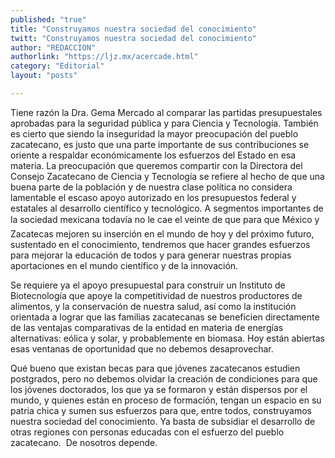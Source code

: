 ```yaml
---
published: "true"
title: "Construyamos nuestra sociedad del conocimiento"
twitt: "Construyamos nuestra sociedad del conocimiento"
author: "REDACCION"
authorlink: "https://ljz.mx/acercade.html"
category: "Editorial"
layout: "posts"

---
```



  Tiene razón la Dra. Gema Mercado al comparar las partidas presupuestales aprobadas para la seguridad pública y para Ciencia y Tecnología. También es cierto que siendo la inseguridad la mayor preocupación del pueblo zacatecano, es justo que una parte importante de sus contribuciones se oriente a respaldar económicamente los esfuerzos del Estado en esa materia. La preocupación que queremos compartir con la Directora del Consejo Zacatecano de Ciencia y Tecnología se refiere al hecho de que una buena parte de la población y de nuestra clase política no considera lamentable el escaso apoyo autorizado en los presupuestos federal y estatales al desarrollo científico y tecnológico. A segmentos importantes de la sociedad mexicana todavía no le cae el veinte de que para que México y Zacatecas mejoren su inserción en el mundo de hoy y del próximo futuro, sustentado en el conocimiento, tendremos que hacer grandes esfuerzos para mejorar la educación de todos y para generar nuestras propias aportaciones en el mundo científico y de la innovación.



  Se requiere ya el apoyo presupuestal para construir un Instituto de Biotecnología que apoye la competitividad de nuestros productores de alimentos, y la conservación de nuestra salud, así como la institución orientada a lograr que las familias zacatecanas se beneficien directamente de las ventajas comparativas de la entidad en materia de energías alternativas: eólica y solar, y probablemente en biomasa. Hoy están abiertas esas ventanas de oportunidad que no debemos desaprovechar.



  Qué bueno que existan becas para que jóvenes zacatecanos estudien postgrados, pero no debemos olvidar la creación de condiciones para que los jóvenes doctorados, los que ya se formaron y están dispersos por el mundo, y quienes están en proceso de formación, tengan un espacio en su patria chica y sumen sus esfuerzos para que, entre todos, construyamos nuestra sociedad del conocimiento. Ya basta de subsidiar el desarrollo de otras regiones con personas educadas con el esfuerzo del pueblo zacatecano.  De nosotros depende.

